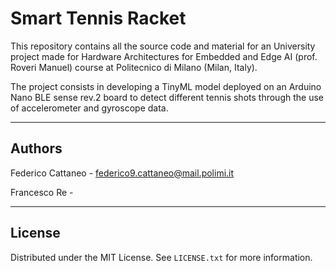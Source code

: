 # Smart Tennis Racket

This repository contains all the source code and material for an University project made for Hardware Architectures for Embedded and Edge AI (prof. Roveri Manuel) course at Politecnico di Milano (Milan, Italy).

The project consists in developing a TinyML model deployed on an Arduino Nano BLE sense rev.2 board to detect different tennis shots through the use of accelerometer and gyroscope data.

---

## Authors

Federico Cattaneo - federico9.cattaneo@mail.polimi.it

Francesco Re - 

---

## License

Distributed under the MIT License. See `LICENSE.txt` for more information.
